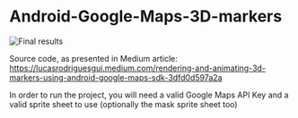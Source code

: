 # Android-Google-Maps-3D-markers

![Final results](https://miro.medium.com/max/494/1*U82oKV3xbsF9QTo6b7L4vA.gif)

Source code, as presented in Medium article: https://lucasrodriguesgui.medium.com/rendering-and-animating-3d-markers-using-android-google-maps-sdk-3dfd0d597a2a

In order to run the project, you will need a valid Google Maps API Key and a valid sprite sheet to use (optionally the mask sprite sheet too)
